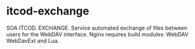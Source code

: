# itcod-exchange
SOA ITCOD. EXCHANGE. Service automated exchange of files between users for the WebDAV interface. Nginx requires build modules: WebDAV WebDavExt and Lua.
